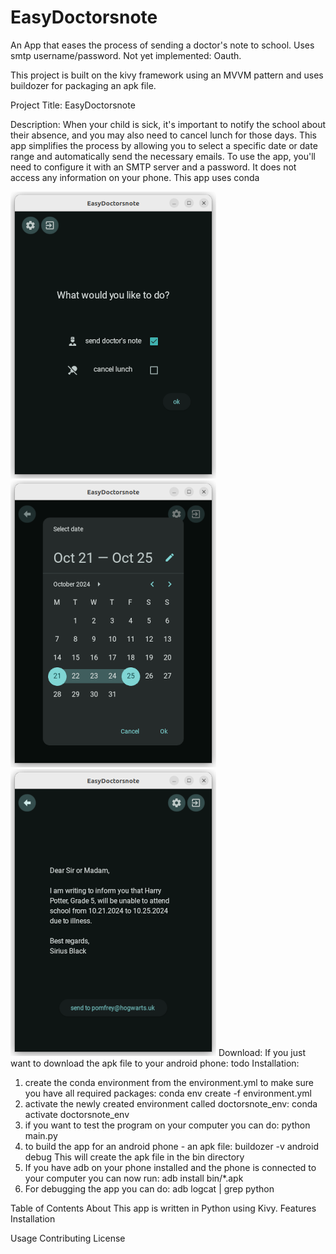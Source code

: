 # EasyDoctorsnote
An App that eases the process of sending a doctor's note to school. Uses smtp username/password. Not yet implemented: Oauth.

This project is built on the kivy framework using an MVVM pattern and uses buildozer for packaging an apk file. 


Project Title:
EasyDoctorsnote



Description:
When your child is sick, it's important to notify the school about their 
absence, and you may also need to cancel lunch for those days. This app
simplifies the process by allowing you to select a specific date or 
date range and automatically send the necessary emails. To use the app,
you'll need to configure it with an SMTP server and a password. 
It does not access any information on your phone.
This app uses conda

![Alt text](./images/main_screen_small.png)
![Alt text](./images/pick_date_small.png)
![Alt text](./images/doctors_note_small.png)
Download:
If you just want to download the apk file to your android phone:
todo
Installation:
1) create the conda environment from the environment.yml to make sure you have all required packages:
   conda env create -f environment.yml
2) activate the newly created environment called doctorsnote_env:
   conda activate doctorsnote_env
3) if you want to test the program on your computer you can do:
   python main.py
4) to build the app for an android phone - an apk file:
   buildozer -v android debug
   This will create the apk file in the bin directory
5) If you have adb on your phone installed and the phone is connected to your computer you can now run:
   adb install bin/*.apk
6) For debugging the app you can do:
   adb logcat | grep python
   
Table of Contents
About
This app is written in Python using Kivy.
Features
Installation

Usage
Contributing
License

